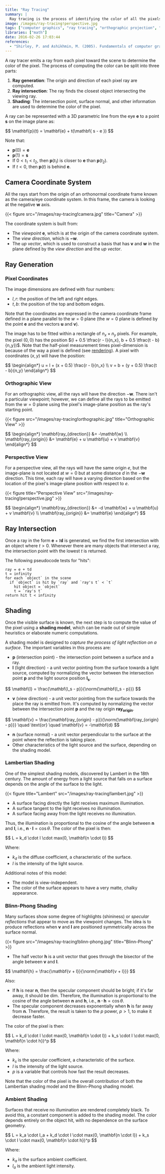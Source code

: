 ```yaml
---
title: "Ray Tracing"
summary: |
  Ray tracing is the process of identifying the color of all the pixels on a 2D screen by emitting rays from all the pixels, simulating how light travels in real life. This article covers the math for ray generation from each pixel for both orthographic and perspective cameras.
image: /images/ray-tracing!perspective.jpg
tags: ["computer graphics", "ray tracing", "orthographic projection", "perspective projection"]
libraries: ["math"]
date: 2016-02-26 17:03:44
references:
  - "Shirley, P. and Ashikhmin, M. (2005). Fundamentals of computer graphics. Wellesley, Mass.: AK Peters."
---
```


A ray tracer emits a ray from each pixel toward the scene to determine the color of the pixel. The process of computing the color can be split into three parts:

1.  **Ray generation**: The origin and direction of each pixel ray are computed.
2.  **Ray intersection**: The ray finds the closest object intersecting the viewing ray.
3.  **Shading**: The intersection point, surface normal, and other information are used to determine the color of the pixel.

A ray can be represented with a 3D parametric line from the eye $\mathbf{e}$ to a point $\mathbf{s}$ on the image plane as:

<div>$$
\mathbf{p}(t) = \mathbf{e} + t(\mathbf{ s - e })
$$</div>

Note that:

- $\mathbf{p}(0) = \mathbf{e}$
- $\mathbf{p}(1) = \mathbf{s}$
- If $0 < t_1 < t_2$, then $\mathbf{p}(t_1)$ is closer to $\mathbf{e}$ than $\mathbf{p}(t_2)$.
- If $t < 0$, then $\mathbf{p}(t)$ is behind $\mathbf{e}$.

## Camera Coordinate System

All the rays start from the origin of an orthonormal coordinate frame known as the camera/eye coordinate system. In this frame, the camera is looking at the negative $\mathbf{w}$ axis.

{{< figure src="/images/ray-tracing!camera.jpg" title="Camera" >}}

The coordinate system is built from:

- The *viewpoint* $\mathbf{e}$, which is at the origin of the camera coordinate system.
- The *view direction*, which is $\mathbf{-w}$.
- The *up vector*, which is used to construct a basis that has $\mathbf{v}$ and $\mathbf{w}$ in the plane defined by the *view direction* and the *up vector*.

## Ray Generation

### Pixel Coordinates

The image dimensions are defined with four numbers:

- $l,  r$: the position of the left and right edges.
- $t,  b$: the position of the top and bottom edges.

Note that the coordinates are expressed in the camera coordinate frame defined in a plane parallel to the $w=0$ plane (the $w=0$ plane is defined by the point $\mathbf{e}$ and the vectors $\mathbf{u}$ and $\mathbf{v}$).

The image has to be fitted within a rectangle of $n_x \times n_y$ pixels. For example, the pixel $(0,0)$ has the position $(l + 0.5 \tfrac{r - l}{n_x}, b + 0.5 \tfrac{t - b}{n_y})$. Note that the half-pixel measurement times pixel-dimension is because of the way a pixel is defined (see [rendering](../rendering)). A pixel with coordinates $(x, y)$ will have the position:

<div>$$
\begin{align*}
u = l + (x + 0.5) \frac{r - l}{n_x} \\
v = b + (y + 0.5) \frac{t - b}{n_y}
\end{align*}
$$</div>

### Orthographic View

For an orthographic view, all the rays will have the direction $-\mathbf{w}$. There isn't a particular viewpoint; however, we can define all the rays to be emitted from the $w=0$ plane using the pixel's image-plane position as the ray's starting point.

{{< figure src="/images/ray-tracing!orthographic.jpg" title="Orthographic View" >}}

<div>$$
\begin{align*}
\mathbf{ray_{direction}} &= -\mathbf{w} \\
\mathbf{ray_{origin}} &= \mathbf{e} + u \mathbf{u} + v \mathbf{v}
\end{align*}
$$</div>

### Perspective View

For a perspective view, all the rays will have the same origin $e$, but the image-plane is not located at $w=0$ but at some distance $d$ in the $-\mathbf{w}$ direction. This time, each ray will have a varying direction based on the location of the pixel's image-plane position with respect to $e$.

{{< figure title="Perspective View" src="/images/ray-tracing!perspective.jpg" >}}

<div>$$
\begin{align*}
\mathbf{ray_{direction}} &= -d \mathbf{w} + u \mathbf{u} + v \mathbf{v} \\
\mathbf{ray_{origin}} &= \mathbf{e}
\end{align*}
$$</div>

## Ray Intersection

Once a ray in the form $\mathbf{e} + t\mathbf{d}$ is generated, we find the first intersection with an object where $t > 0$. Whenever there are many objects that intersect a ray, the intersection point with the lowest $t$ is returned.

The following pseudocode tests for "hits":

```plain
ray = e + td
t = infinity
for each `object` in the scene
  if `object` is hit by `ray` and `ray's t` < `t`
    hit object = `object`
    t = `ray's t`
return hit t < infinity
```

## Shading

Once the visible surface is known, the next step is to compute the value of the pixel using a **shading model**, which can be made out of simple heuristics or elaborate numeric computations.

A shading model is designed to *capture the process of light reflection on a surface*. The important variables in this process are:

- $\mathbf{p}$ (intersection point) - the intersection point between a surface and a ray.
- $\mathbf{l}$ (light direction) - a unit vector pointing from the surface towards a light source, computed by normalizing the vector between the intersection point $\mathbf{p}$ and the light source position $\mathbf{l_s}$.

<div>$$
\mathbf{l} = \frac{\mathbf{l_s - p}}{\norm{\mathbf{l_s - p}}}
$$</div>

<span></span>

- $\mathbf{v}$ (view direction) - a unit vector pointing from the surface towards the place the ray is emitted from. It's computed by normalizing the vector between the intersection point $\mathbf{p}$ and the ray origin $\mathbf{ray_{origin}}$.

<div>$$
\mathbf{v} = \frac{\mathbf{ray_{origin} - p}}{\norm{\mathbf{ray_{origin} - p}}} \quad \text{or} \quad \mathbf{v} = -\mathbf{d}
$$</div>

<span></span>

- $\mathbf{n}$ (surface normal) - a unit vector perpendicular to the surface at the point where the reflection is taking place.
- Other characteristics of the light source and the surface, depending on the shading model.

### Lambertian Shading

One of the simplest shading models, discovered by Lambert in the 18th century. The amount of energy from a light source that falls on a surface depends on the angle of the surface to the light.

{{< figure title="Lambert" src="/images/ray-tracing!lambert.jpg" >}}

- A surface facing directly the light receives maximum illumination.
- A surface tangent to the light receives no illumination.
- A surface facing away from the light receives no illumination.

Thus, the illumination is proportional to the cosine of the angle between $\mathbf{n}$ and $\mathbf{l}$, i.e., $\mathbf{n \cdot l} = \cos{\theta}$. The color of the pixel is then:

<div>$$
L = k_d \cdot I \cdot max(0, \mathbf{n \cdot l})
$$</div>

Where:

- $k_d$ is the diffuse coefficient, a characteristic of the surface.
- $I$ is the intensity of the light source.

Additional notes of this model:

- The model is view-independent.
- The color of the surface appears to have a very matte, chalky appearance.

### Blinn-Phong Shading

Many surfaces show some degree of highlights (shininess) or *specular reflections* that appear to move as the viewpoint changes. The idea is to produce reflections when $\mathbf{v}$ and $\mathbf{l}$ are positioned symmetrically across the surface normal.

{{< figure src="/images/ray-tracing!blinn-phong.jpg" title="Blinn-Phong" >}}

- The half vector $\mathbf{h}$ is a unit vector that goes through the bisector of the angle between $\mathbf{v}$ and $\mathbf{l}$.

<div>$$
\mathbf{h} = \frac{\mathbf{v + l}}{\norm{\mathbf{v + l}}}
$$</div>

Also:

- If $\mathbf{h}$ is near $\mathbf{n}$, then the specular component should be bright; if it's far away, it should be dim. Therefore, the illumination is proportional to the cosine of the angle between $\mathbf{n}$ and $\mathbf{h}$, i.e., $\mathbf{n \cdot h} = \cos {\theta}$.
- The specular component decreases exponentially when $\mathbf{h}$ is far away from $\mathbf{n}$. Therefore, the result is taken to the $p$ power, $p > 1$, to make it decrease faster.

The color of the pixel is then:

<div>$$
L = k_d \cdot I \cdot max(0, \mathbf{n \cdot l}) + k_s \cdot I \cdot max(0, \mathbf{n \cdot h})^p
$$</div>

Where:

- $k_s$ is the specular coefficient, a characteristic of the surface.
- $I$ is the intensity of the light source.
- $p$ is a variable that controls how fast the result decreases.

Note that the color of the pixel is the overall contribution of both the Lambertian shading model and the Blinn-Phong shading model.

### Ambient Shading

Surfaces that receive no illumination are rendered completely black. To avoid this, a constant component is added to the shading model. The color depends entirely on the object hit, with no dependence on the surface geometry.

<div>$$
L = k_a \cdot I_a + k_d \cdot I \cdot max(0, \mathbf{n \cdot l}) + k_s \cdot I \cdot max(0, \mathbf{n \cdot h})^p
$$</div>

Where:

- $k_a$ is the surface ambient coefficient.
- $I_a$ is the ambient light intensity.
